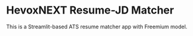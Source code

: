 # HevoxNEXT Resume-JD Matcher

This is a Streamlit-based ATS resume matcher app with Freemium model.